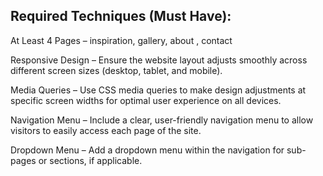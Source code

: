 ## Required Techniques (Must Have):

At Least 4 Pages – inspiration, gallery, about , contact

Responsive Design – Ensure the website layout adjusts smoothly across different screen sizes (desktop, tablet, and mobile).

Media Queries – Use CSS media queries to make design adjustments at specific screen widths for optimal user experience on all devices.

Navigation Menu – Include a clear, user-friendly navigation menu to allow visitors to easily access each page of the site.

Dropdown Menu – Add a dropdown menu within the navigation for sub-pages or sections, if applicable.